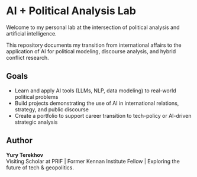 # AI + Political Analysis Lab

Welcome to my personal lab at the intersection of political analysis and artificial intelligence.

This repository documents my transition from international affairs to the application of AI for political modeling, discourse analysis, and hybrid conflict research.

## Goals

- Learn and apply AI tools (LLMs, NLP, data modeling) to real-world political problems
- Build projects demonstrating the use of AI in international relations, strategy, and public discourse
- Create a portfolio to support career transition to tech-policy or AI-driven strategic analysis

## Author

**Yury Terekhov**  
Visiting Scholar at PRIF | Former Kennan Institute Fellow | Exploring the future of tech & geopolitics.
